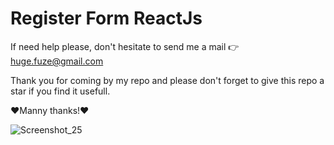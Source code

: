# Register Form ReactJs

If need help please, don't hesitate to send me a mail 👉 huge.fuze@gmail.com

Thank you for coming by my repo and please don't forget to give this repo a star if you find it usefull.

❤️Manny thanks!❤️  
 
![Screenshot_25](https://user-images.githubusercontent.com/19228713/147332009-b121ef34-23e8-4992-9a5b-789d4594e1ad.png)
